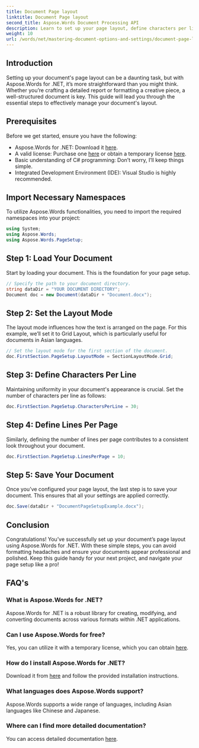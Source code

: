 ```yaml
---
title: Document Page layout
linktitle: Document Page layout
second_title: Aspose.Words Document Processing API
description: Learn to set up your page layout, define characters per line, and optimize document appearance with simple, actionable steps. Perfect for developers at any level.
weight: 10
url: /words/net/mastering-document-options-and-settings/document-page-layout/
---
```

## Introduction

Setting up your document's page layout can be a daunting task, but with Aspose.Words for .NET, it’s more straightforward than you might think. Whether you’re crafting a detailed report or formatting a creative piece, a well-structured document is key. This guide will lead you through the essential steps to effectively manage your document's layout.

## Prerequisites

Before we get started, ensure you have the following:

- Aspose.Words for .NET: Download it [here](https://releases.aspose.com/words/net/).
- A valid license: Purchase one [here](https://purchase.aspose.com/buy) or obtain a temporary license [here](https://purchase.aspose.com/temporary-license/).
- Basic understanding of C# programming: Don’t worry, I’ll keep things simple.
- Integrated Development Environment (IDE): Visual Studio is highly recommended.

## Import Necessary Namespaces

To utilize Aspose.Words functionalities, you need to import the required namespaces into your project:

```csharp
using System;
using Aspose.Words;
using Aspose.Words.PageSetup;
```

## Step 1: Load Your Document

Start by loading your document. This is the foundation for your page setup.

```csharp
// Specify the path to your document directory.
string dataDir = "YOUR DOCUMENT DIRECTORY";
Document doc = new Document(dataDir + "Document.docx");
```

## Step 2: Set the Layout Mode

The layout mode influences how the text is arranged on the page. For this example, we’ll set it to Grid Layout, which is particularly useful for documents in Asian languages.

```csharp
// Set the layout mode for the first section of the document.
doc.FirstSection.PageSetup.LayoutMode = SectionLayoutMode.Grid;
```

## Step 3: Define Characters Per Line

Maintaining uniformity in your document's appearance is crucial. Set the number of characters per line as follows:

```csharp
doc.FirstSection.PageSetup.CharactersPerLine = 30;
```

## Step 4: Define Lines Per Page

Similarly, defining the number of lines per page contributes to a consistent look throughout your document.

```csharp
doc.FirstSection.PageSetup.LinesPerPage = 10;
```

## Step 5: Save Your Document

Once you’ve configured your page layout, the last step is to save your document. This ensures that all your settings are applied correctly.

```csharp
doc.Save(dataDir + "DocumentPageSetupExample.docx");
```

## Conclusion

Congratulations! You’ve successfully set up your document’s page layout using Aspose.Words for .NET. With these simple steps, you can avoid formatting headaches and ensure your documents appear professional and polished. Keep this guide handy for your next project, and navigate your page setup like a pro!

## FAQ's

### What is Aspose.Words for .NET?
Aspose.Words for .NET is a robust library for creating, modifying, and converting documents across various formats within .NET applications.

### Can I use Aspose.Words for free?
Yes, you can utilize it with a temporary license, which you can obtain [here](https://purchase.aspose.com/temporary-license/).

### How do I install Aspose.Words for .NET?
Download it from [here](https://releases.aspose.com/words/net/) and follow the provided installation instructions.

### What languages does Aspose.Words support?
Aspose.Words supports a wide range of languages, including Asian languages like Chinese and Japanese.

### Where can I find more detailed documentation?
You can access detailed documentation [here](https://reference.aspose.com/words/net/).
